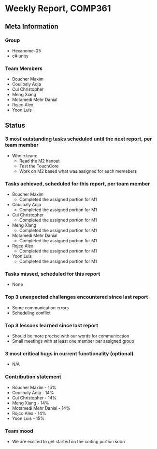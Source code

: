 # Weekly Report, COMP361

## Meta Information

### Group

 * Hexanome-05
 * c# unity

### Team Members

 * Boucher Maxim
 * Coulibaly Adja
 * Cui Christopher
 * Meng Xiang
 * Motamedi Mehr Danial
 * Rojco Alex
 * Yoon Luis

## Status

### 3 most outstanding tasks scheduled until the next report, per team member
 * Whole team:
   * Read the M2 hanout
   * Test the TouchCore
   * Work on M2 based what was assigned for each memebers

### Tasks achieved, scheduled for this report, per team member
 * Boucher Maxim
   * Completed the assigned portion for M1
 * Coulibaly Adja
   * Completed the assigned portion for M1
 * Cui Christopher
   * Completed the assigned portion for M1
 * Meng Xiang
   * Completed the assigned portion for M1
 * Motamedi Mehr Danial
   * Completed the assigned portion for M1
 * Rojco Alex
   * Completed the assigned portion for M1
 * Yoon Luis
   * Completed the assigned portion for M1

### Tasks missed, scheduled for this report

 * None

### Top 3 unexpected challenges encountered since last report

 * Some communication errors
 * Scheduling conflict

### Top 3 lessons learned since last report

 * Should be more precise with our words for communication
 * Small meetings with at least one member per assigned group

### 3 most critical bugs in current functionality (optional)

 * N/A

### Contribution statement

 * Boucher Maxim - 15%
 * Coulibaly Adja - 14%
 * Cui Christopher - 14%
 * Meng Xiang - 14%
 * Motamedi Mehr Danial - 14%
 * Rojco Alex - 14%
 * Yoon Luis - 15%

### Team mood

 * We are excited to get started on the coding portion soon
